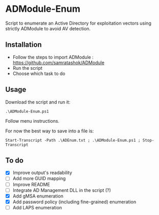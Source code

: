 # ADModule-Enum
Script to enumerate an Active Directory for exploitation vectors using strictly ADModule to avoid AV detection.

## Installation
- Follow the steps to import ADModule : https://github.com/samratashok/ADModule
- Run the script
- Choose which task to do

## Usage
Download the script and run it:
```
.\ADModule-Enum.ps1
```
Follow menu instructions.

For now the best way to save into a file is:
```
Start-Transcript -Path .\ADEnum.txt ; .\ADModule-Enum.ps1 ; Stop-Transcript
```

## To do
- [x] Improve output's readability
- [ ] Add more GUID mapping
- [ ] Improve README
- [ ] Integrate AD Management DLL in the script (?)
- [x] Add gMSA enumeration
- [x] Add password policy (including fine-grained) enumeration
- [ ] Add LAPS enumeration

